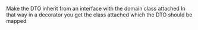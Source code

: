 Make the DTO inherit from an interface with the domain class attached
In that way in a decorator you get the class attached which the DTO should be mapped 
